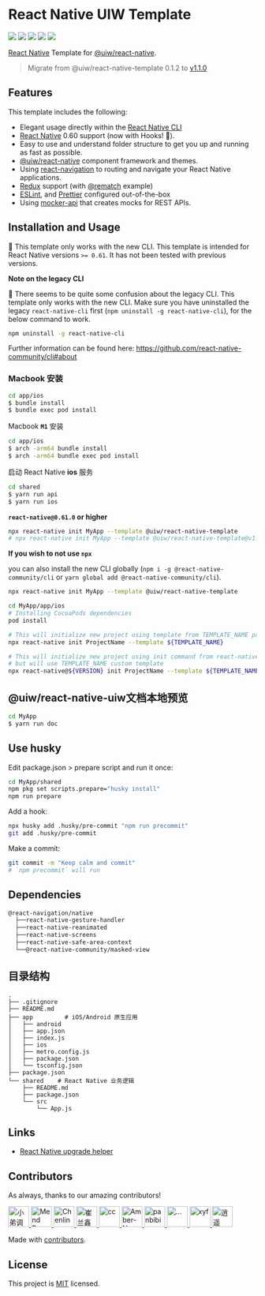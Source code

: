 # React Native UIW Template

[![](https://img.shields.io/npm/v/@uiw/react-native-template.svg?color=success&style=flat-square)](https://www.npmjs.com/package/@uiw/react-native-template)
[![](https://img.shields.io/github/issues/uiwjs/react-native-template.svg?style=flat-square)](https://github.com/uiwjs/react-native-template/issues)
[![](https://img.shields.io/github/forks/uiwjs/react-native-template.svg?style=flat-square)](https://github.com/uiwjs/react-native-template/network)
[![](https://img.shields.io/github/stars/uiwjs/react-native-template.svg?style=flat-square)](https://github.com/uiwjs/react-native-template/stargazers)
[![](https://img.shields.io/github/release/uiwjs/react-native-template?style=flat-square)](https://uimjs.github.io/#/docs/react-native-template/releases)

[React Native](https://github.com/facebook/react-native) Template for [@uiw/react-native](https://github.com/uiwjs/react-native-uiw). 


> Migrate from @uiw/react-native-template 0.1.2 to [v1.1.0](https://github.com/uiwjs/react-native-template/releases/tag/v1.1.0)

## Features

This template includes the following:

- Elegant usage directly within the [React Native CLI](https://github.com/react-native-community/cli)
- [React Native](https://github.com/facebook/react-native) 0.60 support (now with Hooks! 🙌).
- Easy to use and understand folder structure to get you up and running as fast as possible.
- [@uiw/react-native](https://github.com/uiwjs/react-native-uiw) component framework and themes.
- Using [react-navigation](https://github.com/react-navigation/react-navigation) to routing and navigate your React Native applications.
- [Redux](https://github.com/reduxjs/redux) support (with [@rematch](https://github.com/rematch/rematch) example)
- [ESLint](https://github.com/eslint/eslint), and [Prettier](https://github.com/prettier/prettier) configured out-of-the-box
- Using [mocker-api](https://github.com/jaywcjlove/mocker-api) that creates mocks for REST APIs.

## Installation and Usage

🚧 This template only works with the new CLI. This template is intended for React Native versions `>= 0.61`. It has not been tested with previous versions. 

**Note on the legacy CLI**

🚧 There seems to be quite some confusion about the legacy CLI. This template only works with the new CLI. Make sure you have uninstalled the legacy `react-native-cli` first (`npm uninstall -g react-native-cli`), for the below command to work. 

```bash
npm uninstall -g react-native-cli
```

Further information can be found here: https://github.com/react-native-community/cli#about


### Macbook 安装
```bash
cd app/ios
$ bundle install
$ bundle exec pod install
```

Macbook **`M1`** 安装

```bash
cd app/ios
$ arch -arm64 bundle install
$ arch -arm64 bundle exec pod install
```

启动 React Native **ios** 服务

```bash
cd shared
$ yarn run api 
$ yarn run ios 
```

**`react-native@0.61.0` or higher**

```sh
npx react-native init MyApp --template @uiw/react-native-template
# npx react-native init MyApp --template @uiw/react-native-template@v1.0.0
```

**If you wish to not use `npx`**

you can also install the new CLI globally (`npm i -g @react-native-community/cli` or `yarn global add @react-native-community/cli`).

```bash
npx react-native init MyApp --template @uiw/react-native-template

cd MyApp/app/ios
# Installing CocoaPods dependencies
pod install 
```

```bash
# This will initialize new project using template from TEMPLATE_NAME package
npx react-native init ProjectName --template ${TEMPLATE_NAME}

# This will initialize new project using init command from react-native@VERSION
# but will use TEMPLATE_NAME custom template
npx react-native@${VERSION} init ProjectName --template ${TEMPLATE_NAME}
```
## @uiw/react-native-uiw文档本地预览
```bash
cd MyApp
$ yarn run doc
```

## Use husky

Edit package.json > prepare script and run it once:
```bash
cd MyApp/shared
npm pkg set scripts.prepare="husky install"
npm run prepare
```
Add a hook:
```bash
npx husky add .husky/pre-commit "npm run precommit"
git add .husky/pre-commit
```

Make a commit:
```bash
git commit -m "Keep calm and commit"
# `npm precommit` will run
```

## Dependencies

```bash
@react-navigation/native
  ├──react-native-gesture-handler
  ├──react-native-reanimated
  ├──react-native-screens
  ├──react-native-safe-area-context
  └──@react-native-community/masked-view
```

## 目录结构
```
.
├── .gitignore
├── README.md
├── app         # iOS/Android 原生应用
│   ├── android
│   ├── app.json
│   ├── index.js
│   ├── ios
│   ├── metro.config.js
│   ├── package.json
│   └── tsconfig.json
├── package.json
└── shared    # React Native 业务逻辑
    ├── README.md
    ├── package.json
    └── src
        └── App.js
```

## Links

- [React Native upgrade helper](https://react-native-community.github.io/upgrade-helper/)

## Contributors

As always, thanks to our amazing contributors!

<!--AUTO_GENERATED_PLEASE_DONT_DELETE_IT--><a href="https://github.com/jaywcjlove" title="小弟调调">
  <img src="https://avatars.githubusercontent.com/u/1680273?v=4" width="42;" alt="小弟调调"/>
</a>
<a href="https://github.com/renovate-bot" title="Mend Renovate">
  <img src="https://avatars.githubusercontent.com/u/25180681?v=4" width="42;" alt="Mend Renovate"/>
</a>
<a href="https://github.com/ChenlingasMx" title="Chenling">
  <img src="https://avatars.githubusercontent.com/u/59959718?v=4" width="42;" alt="Chenling"/>
</a>
<a href="https://github.com/cuilanxin" title="崔兰鑫">
  <img src="https://avatars.githubusercontent.com/u/57083007?v=4" width="42;" alt="崔兰鑫"/>
</a>
<a href="https://github.com/matuancc" title="cc">
  <img src="https://avatars.githubusercontent.com/u/33281802?v=4" width="42;" alt="cc"/>
</a>
<a href="https://github.com/Amber-Nan" title="Amber-Nan">
  <img src="https://avatars.githubusercontent.com/u/66067296?v=4" width="42;" alt="Amber-Nan"/>
</a>
<a href="https://github.com/panbibi" title="panbibi">
  <img src="https://avatars.githubusercontent.com/u/81728478?v=4" width="42;" alt="panbibi"/>
</a>
<a href="https://github.com/wwmmzz" title="...">
  <img src="https://avatars.githubusercontent.com/u/26562795?v=4" width="42;" alt="..."/>
</a>
<a href="https://github.com/xingyuefeng" title="xyf">
  <img src="https://avatars.githubusercontent.com/u/24369183?v=4" width="42;" alt="xyf"/>
</a>
<a href="https://github.com/SunLxy" title="逍遥">
  <img src="https://avatars.githubusercontent.com/u/49544090?v=4" width="42;" alt="逍遥"/>
</a><!--AUTO_GENERATED_PLEASE_DONT_DELETE_IT-END-->

Made with [contributors](https://github.com/jaywcjlove/github-action-contributors).


## License

This project is [MIT](LICENSE) licensed.
